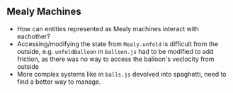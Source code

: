 ## Mealy Machines
- How can entities represented as Mealy machines interact with eachother?
- Accessing/modifying the state from `Mealy.unfold` is difficult from the outside, e.g. `unfoldBalloon` in `balloon.js` had to be modified to add friction, as there was no way to access the balloon's veclocity from outside
- More complex systems like in `balls.js` devolved into spaghetti, need to find a better way to manage.